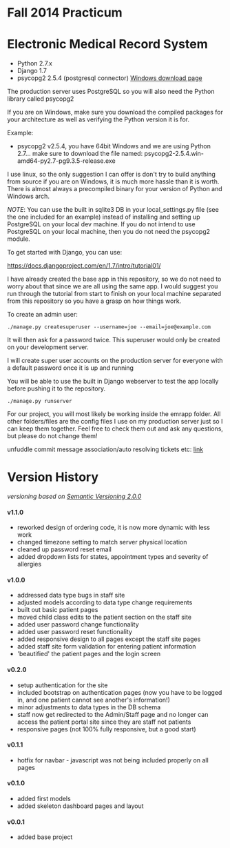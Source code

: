 Fall 2014 Practicum
===================

# Electronic Medical Record System

* Python 2.7.x
* Django 1.7
* psycopg2 2.5.4 (postgresql connector) [Windows download page](http://www.stickpeople.com/projects/python/win-psycopg/ "psycopg2-windows")

The production server uses PostgreSQL so you will also need the Python library called psycopg2

If you are on Windows, make sure you download the compiled packages for your architecture as well as verifying the Python version it is for.

Example:

* psycopg2 v2.5.4, you have 64bit Windows and we are using Python 2.7... make sure to download the file named: psycopg2-2.5.4.win-amd64-py2.7-pg9.3.5-release.exe

I use linux, so the only suggestion I can offer is don't try to build anything from source if you are on Windows, it is much more hassle than it is worth.  There is almost always a precompiled binary for your version of Python and Windows arch.

_NOTE_: You can use the built in sqlite3 DB in your local_settings.py file (see the one included for an example) instead of installing and setting up PostgreSQL on your local dev machine.  If you do not intend to use PostgreSQL on your local machine, then you do not need the psycopg2 module.

To get started with Django, you can use:

https://docs.djangoproject.com/en/1.7/intro/tutorial01/

I have already created the base app in this repository, so we do not need to worry about that since we are all using the same app.
I would suggest you run through the tutorial from start to finish on your local machine separated from this repository so you have a grasp on how things work.

To create an admin user:

    ./manage.py createsuperuser --username=joe --email=joe@example.com

It will then ask for a password twice.  This superuser would only be created on your development server.

I will create super user accounts on the production server for everyone with a default password once it is up and running

You will be able to use the built in Django webserver to test the app locally before pushing it to the repository.

    ./manage.py runserver


For our project, you will most likely be working inside the emrapp folder.  All other folders/files are the config files I use on my production server just so I can keep them together.  Feel free to check them out and ask any questions, but please do not change them!

unfuddle commit message association/auto resolving tickets etc:
[link](http://unfuddle.com/support/docs/topics/powerful_commit_messages "powerful commit messages")


Version History
===============
_versioning based on [Semantic Versioning 2.0.0](http://semver.org/ "Semantic Versioning 2.0.0")_

#### v1.1.0
- reworked design of ordering code, it is now more dynamic with less work
- changed timezone setting to match server physical location
- cleaned up password reset email
- added dropdown lists for states, appointment types and severity of allergies

#### v1.0.0
- addressed data type bugs in staff site
- adjusted models according to data type change requirements
- built out basic patient pages
- moved child class edits to the patient section on the staff site
- added user password change functionality
- added user password reset functionality
- added responsive design to all pages except the staff site pages
- added staff site form validation for entering patient information
- 'beautified' the patient pages and the login screen

#### v0.2.0
- setup authentication for the site
- included bootstrap on authentication pages (now you have to be logged in,
    and one patient cannot see another's information!)
- minor adjustments to data types in the DB schema
- staff now get redirected to the Admin/Staff page and no longer can access the
    patient portal site since they are staff not patients
- responsive pages (not 100% fully responsive, but a good start)

#### v0.1.1
- hotfix for navbar - javascript was not being included properly on all pages

#### v0.1.0
- added first models
- added skeleton dashboard pages and layout

#### v0.0.1
* added base project
